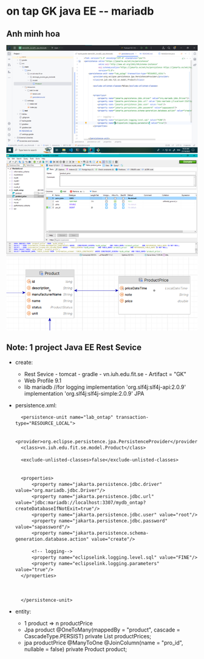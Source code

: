 # on tap GK java EE -- mariadb

## Anh minh hoa
![...](./tailieu/images/img_code.png)
![...](./tailieu/images/img_db.png)
![...](./tailieu/images/img_Btap.png)

## Note: 1 project Java EE Rest Sevice

* create:
    - Rest Sevice - tomcat - gradle - vn.iuh.edu.fit.se - Artifact = "GK"
    - Web Profile 9.1
    - lib
      mariadb
      //for logging
      implementation 'org.slf4j:slf4j-api:2.0.9'
      implementation 'org.slf4j:slf4j-simple:2.0.9'
      JPA

* persistence.xml:


        <persistence-unit name="lab_ontap" transaction-type="RESOURCE_LOCAL">
        
        <provider>org.eclipse.persistence.jpa.PersistenceProvider</provider>
        <class>vn.iuh.edu.fit.se.model.Product</class>

        <exclude-unlisted-classes>false</exclude-unlisted-classes>


        <properties>
            <property name="jakarta.persistence.jdbc.driver" value="org.mariadb.jdbc.Driver"/>
            <property name="jakarta.persistence.jdbc.url" value="jdbc:mariadb://localhost:3307/mydb_ontap?createDatabaseIfNotExit=true"/>
            <property name="jakarta.persistence.jdbc.user" value="root"/>
            <property name="jakarta.persistence.jdbc.password" value="sapassword"/>
            <property name="jakarta.persistence.schema-generation.database.action" value="create"/>

            <!-- logging-->
            <property name="eclipselink.logging.level.sql" value="FINE"/>
            <property name="eclipselink.logging.parameters" value="true"/>
        </properties>



        </persistence-unit>

* entity:

    - 1 product => n productPrice
    - Jpa product
      @OneToMany(mappedBy = "product", cascade = CascadeType.PERSIST)
      private List<ProductPrice> productPrices;
    - jpa productPrice
      @ManyToOne
      @JoinColumn(name = "pro_id", nullable = false)
      private Product product;